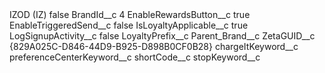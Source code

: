 <?xml version="1.0" encoding="UTF-8"?>
<CustomMetadata xmlns="http://soap.sforce.com/2006/04/metadata" xmlns:xsi="http://www.w3.org/2001/XMLSchema-instance" xmlns:xsd="http://www.w3.org/2001/XMLSchema">
    <label>IZOD (IZ)</label>
    <protected>false</protected>
    <values>
        <field>BrandId__c</field>
        <value xsi:type="xsd:string">4</value>
    </values>
    <values>
        <field>EnableRewardsButton__c</field>
        <value xsi:type="xsd:boolean">true</value>
    </values>
    <values>
        <field>EnableTriggeredSend__c</field>
        <value xsi:type="xsd:boolean">false</value>
    </values>
    <values>
        <field>IsLoyaltyApplicable__c</field>
        <value xsi:type="xsd:boolean">true</value>
    </values>
    <values>
        <field>LogSignupActivity__c</field>
        <value xsi:type="xsd:boolean">false</value>
    </values>
    <values>
        <field>LoyaltyPrefix__c</field>
        <value xsi:nil="true"/>
    </values>
    <values>
        <field>Parent_Brand__c</field>
        <value xsi:nil="true"/>
    </values>
    <values>
        <field>ZetaGUID__c</field>
        <value xsi:type="xsd:string">{829A025C-D846-44D9-B925-D898B0CF0B28}</value>
    </values>
    <values>
        <field>chargeItKeyword__c</field>
        <value xsi:nil="true"/>
    </values>
    <values>
        <field>preferenceCenterKeyword__c</field>
        <value xsi:nil="true"/>
    </values>
    <values>
        <field>shortCode__c</field>
        <value xsi:nil="true"/>
    </values>
    <values>
        <field>stopKeyword__c</field>
        <value xsi:nil="true"/>
    </values>
</CustomMetadata>

